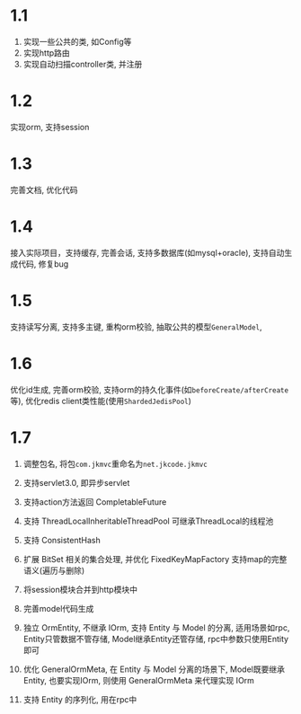 # 1.1 
1. 实现一些公共的类, 如Config等
2. 实现http路由
3. 实现自动扫描controller类, 并注册

# 1.2 
实现orm, 支持session

# 1.3
完善文档, 优化代码

# 1.4
接入实际项目，支持缓存, 完善会话, 支持多数据库(如mysql+oracle), 支持自动生成代码, 修复bug

# 1.5
支持读写分离, 支持多主键, 重构orm校验, 抽取公共的模型`GeneralModel`,

# 1.6
优化id生成, 完善orm校验, 支持orm的持久化事件(如`beforeCreate/afterCreate`等), 优化redis client类性能(使用`ShardedJedisPool`)

# 1.7
1. 调整包名, 将包`com.jkmvc`重命名为`net.jkcode.jkmvc`

2. 支持servlet3.0, 即异步servlet

3. 支持action方法返回 CompletableFuture

4. 支持 ThreadLocalInheritableThreadPool 可继承ThreadLocal的线程池

5. 支持 ConsistentHash

6. 扩展 BitSet 相关的集合处理, 并优化 FixedKeyMapFactory 支持map的完整语义(遍历与删除)

7. 将session模块合并到http模块中

8. 完善model代码生成

9. 独立 OrmEntity, 不继承 IOrm, 支持 Entity 与 Model 的分离, 适用场景如rpc, Entity只管数据不管存储, Model继承Entity还管存储, rpc中参数只使用Entity即可

10. 优化 GeneralOrmMeta, 在 Entity 与 Model 分离的场景下, Model既要继承Entity, 也要实现IOrm, 则使用 GeneralOrmMeta 来代理实现 IOrm

11. 支持 Entity 的序列化, 用在rpc中
